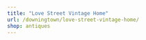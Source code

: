 ```yaml
---
title: "Love Street Vintage Home"
url: /downingtown/love-street-vintage-home/
shop: antiques
---
```

